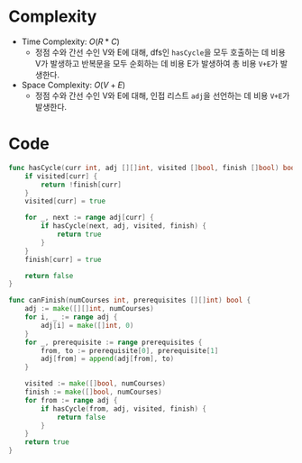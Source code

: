 # Complexity
- Time Complexity: $O(R*C)$
  - 정점 수와 간선 수인 V와 E에 대해, dfs인 `hasCycle`을 모두 호출하는 데 비용 V가 발생하고 반복문을 모두 순회하는 데 비용 E가 발생하여 총 비용 `V+E`가 발생한다. 
- Space Complexity: $O(V+E)$
  - 정점 수와 간선 수인 V와 E에 대해, 인접 리스트 `adj`을 선언하는 데 비용 `V+E`가 발생한다.

# Code
```go
func hasCycle(curr int, adj [][]int, visited []bool, finish []bool) bool {
	if visited[curr] {
		return !finish[curr]
	}
	visited[curr] = true

	for _, next := range adj[curr] {
		if hasCycle(next, adj, visited, finish) {
			return true
		}
	}
	finish[curr] = true

	return false
}

func canFinish(numCourses int, prerequisites [][]int) bool {
	adj := make([][]int, numCourses)
	for i, _ := range adj {
		adj[i] = make([]int, 0)
	}
	for _, prerequisite := range prerequisites {
		from, to := prerequisite[0], prerequisite[1]
		adj[from] = append(adj[from], to)
	}

	visited := make([]bool, numCourses)
	finish := make([]bool, numCourses)
	for from := range adj {
		if hasCycle(from, adj, visited, finish) {
			return false
		}
	}
	return true
}

```
